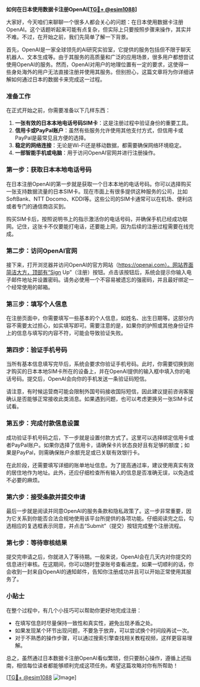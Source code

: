 **如何在日本使用数据卡注册OpenAI[[TG💪+ @esim1088](https://t.me/s/esim1088)]**

大家好，今天咱们来聊聊一个很多人都会关心的问题：在日本使用数据卡注册OpenAI。这个话题听起来可能有点复杂，但实际上只要按照步骤来操作，其实并不难。不过，在开始之前，我们先简单了解一下背景。

首先，OpenAI是一家全球领先的AI研究实验室，它提供的服务包括但不限于聊天机器人、文本生成等。由于其服务的高质量和广泛的应用场景，很多用户都想尝试使用OpenAI的服务。然而，OpenAI对用户的地理位置有一定的要求，这使得一些身处海外的用户无法直接注册并使用其服务。但别担心，这篇文章将为你详细讲解如何通过日本的数据卡来完成这一过程。

### **准备工作**

在正式开始之前，你需要准备以下几样东西：

1. **一张有效的日本本地电话号码SIM卡**：这是注册过程中验证身份的重要工具。
2. **信用卡或PayPal账户**：虽然有些服务允许使用其他支付方式，但信用卡或PayPal是最常见且方便的选择。
3. **稳定的网络连接**：无论是Wi-Fi还是移动数据，都需要确保网络环境稳定。
4. **一部智能手机或电脑**：用于访问OpenAI官网并进行注册操作。

### **第一步：获取日本本地电话号码**

在日本注册OpenAI的第一步就是获取一个日本本地的电话号码。你可以选择购买一张支持数据流量的日本SIM卡。现在市面上有很多提供这种服务的公司，比如SoftBank、NTT Docomo、KDDI等。这些公司的SIM卡通常可以在机场、便利店或者专门的通信商店买到。

购买SIM卡后，按照说明书上的指示激活你的电话号码，并确保手机已经成功联网。记住，这张卡不仅要能打电话，还要能上网，因为后续的注册过程需要在线完成。

### **第二步：访问OpenAI官网**

接下来，打开浏览器并访问OpenAI的官方网站（https://openai.com）。网站界面简洁大方，顶部有“Sign Up”（注册）按钮。点击该按钮后，系统会提示你输入电子邮件地址并设置密码。请务必使用一个不容易被遗忘的强密码，并且最好绑定一个经常使用的邮箱。

### **第三步：填写个人信息**

在注册页面中，你需要填写一些基本的个人信息，如姓名、出生日期等。这部分内容不需要太过担心，如实填写即可。需要注意的是，如果你的护照或其他身份证件上的信息与填写的内容不符，可能会导致验证失败。

### **第四步：验证手机号码**

当所有基本信息填写完毕后，系统会要求你验证手机号码。此时，你需要切换到刚才购买的日本本地SIM卡所在的设备上，并在OpenAI提供的输入框中填入你的电话号码。提交后，OpenAI会向你的手机发送一条验证码短信。

请注意，有时候运营商可能会限制外国号码接收国际短信，因此建议提前咨询客服确认是否能够正常接收此类消息。如果遇到问题，也可以考虑更换另一张SIM卡试试看。

### **第五步：完成付款信息设置**

成功验证手机号码之后，下一步就是设置付款方式了。这里可以选择绑定信用卡或者PayPal账户。如果你选择了信用卡，请确保卡片状态良好且有足够的额度；如果是PayPal，则需确保账户余额充足或已关联有效银行卡。

在此阶段，还需要填写详细的账单地址信息。为了提高通过率，建议使用真实有效的居住地作为地址。此外，还应仔细检查所有输入的信息是否准确无误，以免造成不必要的麻烦。

### **第六步：接受条款并提交申请**

最后一步就是阅读并同意OpenAI的服务条款和隐私政策了。这一步非常重要，因为它关系到你能否合法合规地使用该平台所提供的各项功能。仔细阅读完之后，勾选相应的复选框表示同意，并点击“Submit”（提交）按钮完成整个注册流程。

### **第七步：等待审核结果**

提交完申请之后，你就进入了等待期。一般来说，OpenAI会在几天内对你提交的信息进行审核。在这期间，你可以随时登录账号查看进度。如果一切顺利的话，你会收到一封来自OpenAI的通知邮件，告知你注册成功并且可以开始正常使用其服务了。

### **小贴士**

在整个过程中，有几个小技巧可以帮助你更好地完成注册：

- 在填写信息时尽量保持一致性和真实性，避免出现矛盾之处。
- 如果发现某个环节出现问题，不要急于放弃，可以尝试换个时间段再试一次。
- 对于不熟悉的操作步骤，可以通过搜索引擎查找相关教程视频，这样更容易理解。

总之，虽然通过日本数据卡注册OpenAI看似繁琐，但只要耐心操作，遵循上述指南，相信每位读者都能够顺利完成这项任务。希望这篇攻略对你有所帮助！

[[TG💪+ @esim1088](https://t.me/s/esim1088) ![Image](https://i.postimg.cc/4NQfJmqS/Snipaste-2025-05-13-00-14-12.png)]